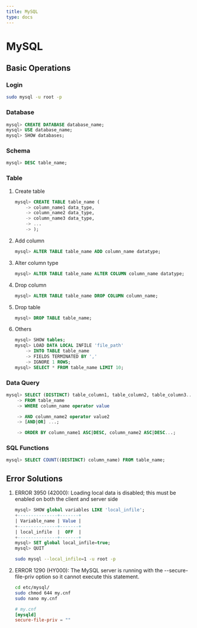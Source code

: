 ```yaml
---
title: MySQL
type: docs
---
```


# MySQL

## Basic Operations

### Login

```sh
sudo mysql -u root -p
```

### Database

```sql
mysql> CREATE DATABASE database_name;
mysql> USE database_name;
mysql> SHOW databases;
```

### Schema

```sql
mysql> DESC table_name;
```

### Table

1. Create table
   ```sql
   mysql> CREATE TABLE table_name (
       -> column_name1 data_type,
       -> column_name2 data_type,
       -> column_name3 data_type,
       -> ...
       -> );
   ```
2. Add column
   ```sql
   mysql> ALTER TABLE table_name ADD column_name datatype;
   ```
3. Alter column type
   ```sql
   mysql> ALTER TABLE table_name ALTER COLUMN column_name datatype;
   ```
4. Drop column
   ```sql
   mysql> ALTER TABLE table_name DROP COLUMN column_name;
   ```
5. Drop table
   ```sql
   mysql> DROP TABLE table_name;
   ```
6. Others
   ```sql
   mysql> SHOW tables;
   mysql> LOAD DATA LOCAL INFILE 'file_path'
       -> INTO TABLE table_name
       -> FIELDS TERMINATED BY ','
       -> IGNORE 1 ROWS;
   mysql> SELECT * FROM table_name LIMIT 10;
   ```

### Data Query

```sql
mysql> SELECT (DISTINCT) table_column1, table_column2, table_column3...
    -> FROM table_name
    -> WHERE column_name operator value

    -> AND column_name2 operator value2
    -> [AND|OR] ...;

    -> ORDER BY column_name1 ASC|DESC, column_name2 ASC|DESC...;
```

### SQL Functions

```SQL
mysql> SELECT COUNT((DISTINCT) column_name) FROM table_name;
```

## Error Solutions

1. ERROR 3950 (42000): Loading local data is disabled; this must be enabled on both the client and server side
   ```sql
   mysql> SHOW global variables LIKE 'local_infile';
   +---------------+-------+
   | Variable_name | Value |
   +---------------+-------+
   | local_infile  |  OFF  |
   +---------------+-------+
   mysql> SET global local_infile=true;
   mysql> QUIT
   ```
   ```sh
   sudo mysql --local_infile=1 -u root -p
   ```
2. ERROR 1290 (HY000): The MySQL server is running with the --secure-file-priv option so it cannot execute this statement.
   ```sh
   cd etc/mysql/
   sudo chmod 644 my.cnf
   sudo nano my.cnf
   ```
   ```toml
   # my.cnf
   [mysqld]
   secure-file-priv = ""
   ```
